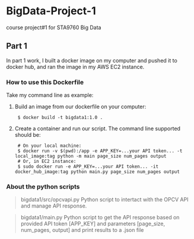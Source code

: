 # BigData-Project-1
course project#1 for STA9760 Big Data

## Part 1

In part 1 work, I built a docker image on my computer and pushed it to docker hub, and ran the image in my AWS EC2 instance.

### How to use this Dockerfile
Take my command line as example:
1. Build an image from our dockerfile on your computer:

        $ docker build -t bigdata1:1.0 . 
2. Create a container and run our script. The command line supported should be:

        # On your local machine: 
        $ docker run -v $(pwd):/app -e APP_KEY=...your API token... -t local_image:tag python -m main page_size num_pages output
        # Or, in EC2 instance: 
        $ sudo docker run -e APP_KEY=...your API token... -it docker_hub_image:tag python main.py page_size num_pages output

### About the python scripts
>bigdata1/src/opcvapi.py 
Python script to intertact with the OPCV API and manage API response.

>bigdata1/main.py
Python script to get the API response based on provided API token [APP_KEY] and parameters [page_size, num_pages, output] and print results to a .json file
